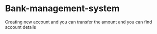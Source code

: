 # Bank-management-system
Creating new account and you can transfer the amount and you can find  account details
